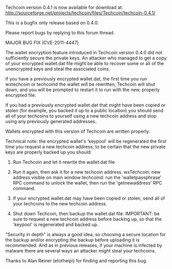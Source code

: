 Techcoin version 0.4.1 is now available for download at:
http://sourceforge.net/projects/techcoin/files/Techcoin/techcoin-0.4.1/

This is a bugfix only release based on 0.4.0.

Please report bugs by replying to this forum thread.

MAJOR BUG FIX  (CVE-2011-4447)

The wallet encryption feature introduced in Techcoin version 0.4.0 did not sufficiently secure the private keys. An attacker who
managed to get a copy of your encrypted wallet.dat file might be able to recover some or all of the unencrypted keys and steal the
associated coins.

If you have a previously encrypted wallet.dat, the first time you run wxtechcoin or techcoind the wallet will be rewritten, Techcoin will
shut down, and you will be prompted to restart it to run with the new, properly encrypted file.

If you had a previously encrypted wallet.dat that might have been copied or stolen (for example, you backed it up to a public
location) you should send all of your techcoins to yourself using a new techcoin address and stop using any previously generated addresses.

Wallets encrypted with this version of Techcoin are written properly.

Technical note: the encrypted wallet's 'keypool' will be regenerated the first time you request a new techcoin address; to be certain that the
new private keys are properly backed up you should:

1. Run Techcoin and let it rewrite the wallet.dat file

2. Run it again, then ask it for a new techcoin address.
wxTechcoin: new address visible on main window
techcoind: run the 'walletpassphrase' RPC command to unlock the wallet,  then run the 'getnewaddress' RPC command.

3. If your encrypted wallet.dat may have been copied or stolen, send all of your techcoins to the new techcoin address.

4. Shut down Techcoin, then backup the wallet.dat file.
IMPORTANT: be sure to request a new techcoin address before backing up, so that the 'keypool' is regenerated and backed up.

"Security in depth" is always a good idea, so choosing a secure location for the backup and/or encrypting the backup before uploading it is recommended. And as in previous releases, if your machine is infected by malware there are several ways an attacker might steal your techcoins.

Thanks to Alan Reiner (etotheipi) for finding and reporting this bug.
